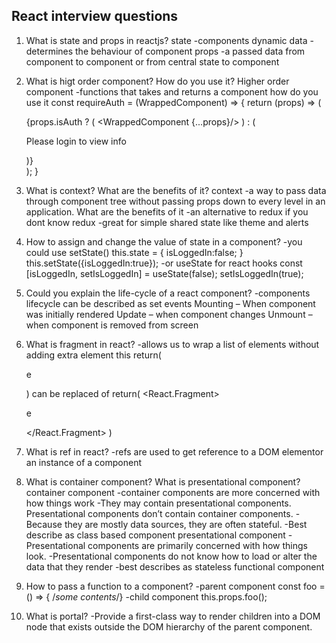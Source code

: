 ## React interview questions

1. What is state and props in reactjs?
    state
        -components dynamic data
        -determines the behaviour of component
    props
        -a passed data from component to component or from central state to component
 
2. What is higt order component? How do you use it?
    Higher order component
        -functions that takes and returns a component
    how do you use it
        const requireAuth = (WrappedComponent) => {
            return (props) => (
                <div>
                    {props.isAuth ? (
                        <WrappedComponent {...props}/>
                    ) : ( 
                        <p>Please login to view info</p>
                    )}
                </div>
            );
        }

3. What is context? What are the benefits of it?
    context
        -a way to pass data through component tree without passing props down to every level in an application.
    What are the benefits of it
        -an alternative to redux if you dont know redux
        -great for simple shared state like theme and alerts

4. How to assign and change the value of state in a component?
    -you could use setState()
        this.state = {
            isLoggedIn:false;
        }
        this.setState({isLoggedIn:true});
    -or useState for react hooks
        const [isLoggedIn, setIsLoggedIn] = useState(false);
        setIsLoggedIn(true);

5. Could you explain the life-cycle of a react component?
    -components lifecycle can be described as set events
    Mounting – When component was initially rendered
    Update –  when component changes
    Unmount – when component is removed from screen

6. What is fragment in react?
    -allows us to wrap a list of elements without adding extra element
        this
            return(
                <div>
                    <p>e</p>
                </div>
            )
        can be replaced of 
            return(
                <React.Fragment>
                    <p>e</p>
                </React.Fragment>
            )

7. What is ref in react?
    -refs are used to get reference to a DOM elementor an instance of a component

8. What is container component? What is presentational component?
    container component
        -container components are more concerned with how things work
        -They may contain presentational components. Presentational components don’t contain container components.
        -Because they are mostly data sources, they are often stateful.
        -Best describe as class based component
    presentational component
        -Presentational components are primarily concerned with how things look.
        -Presentational components do not know how to load or alter the data that they render
        -best describes as stateless functional component
    

9. How to pass a function to a component?
    -parent component
        const foo = () => { /*some contents*/}
        <ChildComponent foo={this.foo}>
    -child component
        this.props.foo();

10. What is portal?
    -Provide a first-class way to render children into a DOM node that exists outside the DOM hierarchy of the parent component.
